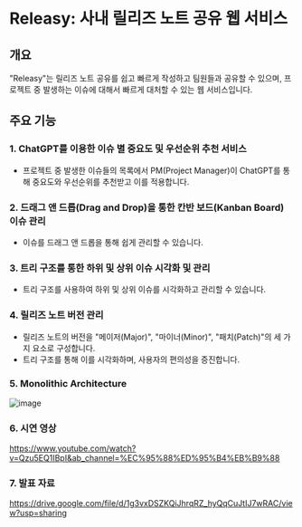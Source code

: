 # Releasy: 사내 릴리즈 노트 공유 웹 서비스

## 개요

"Releasy"는 릴리즈 노트 공유를 쉽고 빠르게 작성하고 팀원들과 공유할 수 있으며, 프로젝트 중 발생하는 이슈에 대해서 빠르게 대처할 수 있는 웹 서비스입니다.

## 주요 기능

### 1. ChatGPT를 이용한 이슈 별 중요도 및 우선순위 추천 서비스
- 프로젝트 중 발생한 이슈들의 목록에서 PM(Project Manager)이 ChatGPT를 통해 중요도와 우선순위를 추천받고 이를 적용합니다.

### 2. 드래그 앤 드롭(Drag and Drop)을 통한 칸반 보드(Kanban Board) 이슈 관리
- 이슈를 드래그 앤 드롭을 통해 쉽게 관리할 수 있습니다.

### 3. 트리 구조를 통한 하위 및 상위 이슈 시각화 및 관리
- 트리 구조를 사용하여 하위 및 상위 이슈를 시각화하고 관리할 수 있습니다.

### 4. 릴리즈 노트 버전 관리
- 릴리즈 노트의 버전을 "메이저(Major)", "마이너(Minor)", "패치(Patch)"의 세 가지 요소로 구성합니다.
- 트리 구조를 통해 이를 시각화하며, 사용자의 편의성을 증진합니다.

### 5. Monolithic Architecture
![image](https://github.com/Jedo0224/KEA_ReleaseNote_Releasy_BE/assets/90050514/348821d9-de4a-4dc4-99f5-c4f2b50ba778)

### 6. 시연 영상
https://www.youtube.com/watch?v=Qzu5EQ1IBpI&ab_channel=%EC%95%88%ED%95%B4%EB%B9%88

### 7. 발표 자료
https://drive.google.com/file/d/1g3vxDSZKQiJhrqRZ_hyQqCuJtIJ7wRAC/view?usp=sharing
